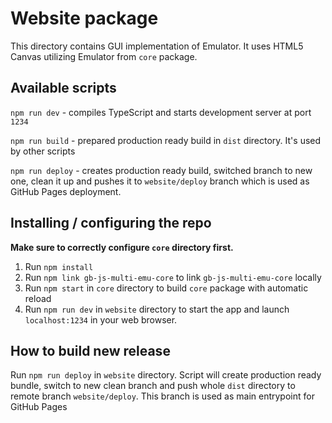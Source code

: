 # Website package

This directory contains GUI implementation of Emulator. It uses HTML5 Canvas utilizing Emulator from `core` package.

## Available scripts

`npm run dev` - compiles TypeScript and starts development server at port `1234`

`npm run build` - prepared production ready build in `dist` directory. It's used by other scripts

`npm run deploy` - creates production ready build, switched branch to new one, clean it up and pushes it to `website/deploy` branch which is used as GitHub Pages deployment.

## Installing / configuring the repo

**Make sure to correctly configure `core` directory first.**

1. Run `npm install`
2. Run `npm link gb-js-multi-emu-core` to link `gb-js-multi-emu-core` locally
3. Run `npm start` in `core` directory to build `core` package with automatic reload
4. Run `npm run dev` in `website` directory to start the app and launch `localhost:1234` in your web browser.

## How to build new release

Run `npm run deploy` in `website` directory.
Script will create production ready bundle, switch to new clean branch and push whole `dist` directory to remote branch `website/deploy`. This branch is used as main entrypoint for GitHub Pages